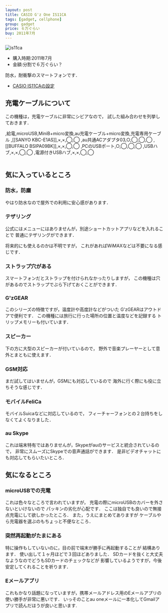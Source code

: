```yaml
---
layout: post
title: CASIO G'z One IS11CA
tags: [gadget, cellphone]
group: gadget
price: ６万ぐらい
buy: 2011年7月
---
```


![is11ca](http://k-tai.casio.jp/products/is11ca/image/ind_img03.jpg)

* 購入時期:2011年7月
* 金額:分割で６万ぐらい？

防水，耐衝撃のスマートフォンです．

* [CASIO IS11CAの設定](/gadget/casio-is11ca-settings)

## 充電ケーブルについて
この機種は，充電ケーブルに非常にシビアなので，
試した組み合わせを列挙しておきます．

<table>
,給電,microUSB,MiniB+micro変換,au充電ケーブル+micro変換,充電専用ケーブル
,[[SANYO KBC-E1AS]],×,×,◯,◯
,au共通ACアダプタ03,○,◯,◯,◯
,[[BUFFALO BSIPA09BK]],×,×,◯,◯
,PCのUSBポート,○,◯,◯,◯
,USBハブ,×,×,◯,◯
,電源付きUSBハブ,×,×,◯,◯
</table>

## 気に入っているところ

### 防水，防塵
やはり防水なので屋外での利用に安心感があります．

### テザリング
公式にはメニューにはありませんが，別途ショートカットアプリなどを入れることで
普通にテザリングができます．

将来的にも使えるのかは不明ですが，
これがあればWiMAXなどは不要になる感じです．

### ストラップ穴がある
スマートフォンだとストラップを付けられなかったりしますが，
この機種は穴があるのでストラップでぶら下げておくことができます．

### G'zGEAR
このシリーズの特徴ですが，温度計や高度計などがついた
G'zGEARはアウトドアで便利です．
この機種には旅行に行った場所の位置と温度などを記録する
トリップメモリーも付いています．

### スピーカー
下の方に大型のスピーカーが付いているので，
野外で音楽プレーヤーとして意外とまともに使えます．

### GSM対応
まだ試してはいませんが，GSMにも対応しているので
海外に行く際にも役に立ちそうな感じです．

### モバイルFeliCa
モバイルSuicaなどに対応しているので，
フィーチャーフォンとの２台持ちをしなくてよくなりました．

### au Skype
これは端末特有ではありませんが，Skypeがauのサービスと統合されているので，
非常にスムーズにSkypeでの音声通話ができます．
是非ビデオチャットにも対応してもらいたいところ．

## 気になるところ

### microUSBでの充電
これは色々なところで言われていますが，
充電の際にmicroUSBのカバーを外さないといけないので
パッキンの劣化が心配です．
ここは独自でも良いので無接点充電にして欲しかったところ．
また，うえにまとめてありますが
ケーブルやら充電器を選ぶのもちょっと不便なところ．

### 突然再起動がたまにある
特に操作もしていないのに，目の前で端末が勝手に再起動することが
結構あります．
使い出して１ヶ月ほどで３回ほどありました．
SDカードを抜くと大丈夫なようなのでどうもSDカードのチェックなどが
影響しているようですが，今後安定してくれることを祈ります．

### Eメールアプリ
これもかなり話題になっていますが，携帯メールアドレス用のEメールアプリの
使い勝手が非常に悪いです．
いっそのことau oneメールに一本化してGmailアプリで読んだほうが良いと思います.

